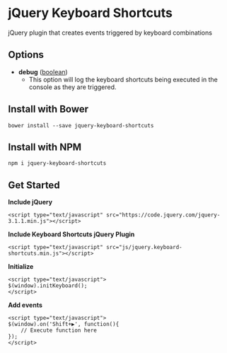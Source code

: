 # jQuery Keyboard Shortcuts
jQuery plugin that creates events triggered by keyboard combinations

## Options
- **debug** ([boolean](https://api.jquery.com/Types/#Boolean))
    - This option will log the keyboard shortcuts being executed in the console as they are triggered.

## Install with Bower
```
bower install --save jquery-keyboard-shortcuts
```

## Install with NPM
```
npm i jquery-keyboard-shortcuts
```

## Get Started

**Include jQuery**
```
<script type="text/javascript" src="https://code.jquery.com/jquery-3.1.1.min.js"></script>
```
**Include Keyboard Shortcuts jQuery Plugin**
```
<script type="text/javascript" src="js/jquery.keyboard-shortcuts.min.js"></script>
```
**Initialize**
```
<script type="text/javascript">
$(window).initKeyboard();
</script>
```
**Add events**
```
<script type="text/javascript">
$(window).on('Shift+▶', function(){
    // Execute function here
});
</script>
```